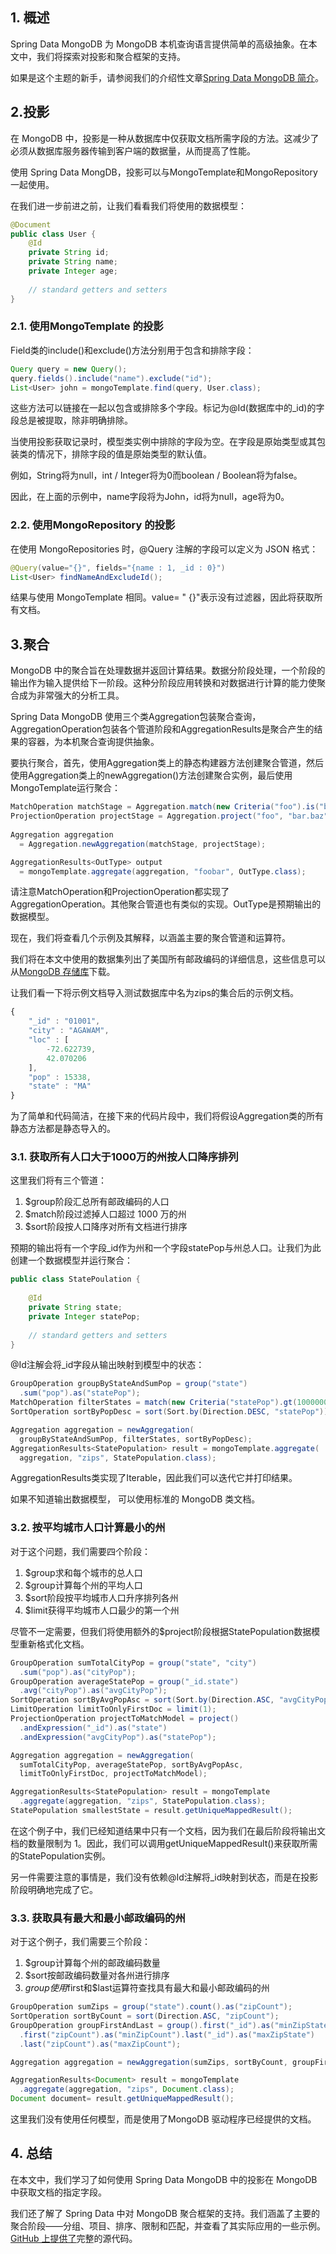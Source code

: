 ## 1. 概述

Spring Data MongoDB 为 MongoDB 本机查询语言提供简单的高级抽象。在本文中，我们将探索对投影和聚合框架的支持。

如果是这个主题的新手，请参阅我们的介绍性文章[Spring Data MongoDB 简介](https://www.baeldung.com/spring-data-mongodb-tutorial)。

## 2.投影

在 MongoDB 中，投影是一种从数据库中仅获取文档所需字段的方法。这减少了必须从数据库服务器传输到客户端的数据量，从而提高了性能。

使用 Spring Data MongDB，投影可以与MongoTemplate和MongoRepository 一起使用。

在我们进一步前进之前，让我们看看我们将使用的数据模型：

```java
@Document
public class User {
    @Id
    private String id;
    private String name;
    private Integer age;
    
    // standard getters and setters
}
```

### 2.1. 使用MongoTemplate 的投影

Field类的include()和exclude()方法分别用于包含和排除字段：

```java
Query query = new Query();
query.fields().include("name").exclude("id");
List<User> john = mongoTemplate.find(query, User.class);
```

这些方法可以链接在一起以包含或排除多个字段。标记为@Id(数据库中的_id)的字段总是被提取，除非明确排除。

当使用投影获取记录时，模型类实例中排除的字段为空。在字段是原始类型或其包装类的情况下，排除字段的值是原始类型的默认值。

例如，String将为null，int / Integer将为0而boolean / Boolean将为false。

因此，在上面的示例中，name字段将为John，id将为null，age将为0。

### 2.2. 使用MongoRepository 的投影

在使用 MongoRepositories 时，@Query 注解的字段可以定义为 JSON 格式：

```java
@Query(value="{}", fields="{name : 1, _id : 0}")
List<User> findNameAndExcludeId();
```

结果与使用 MongoTemplate 相同。value= " {}"表示没有过滤器，因此将获取所有文档。

## 3.聚合

MongoDB 中的聚合旨在处理数据并返回计算结果。数据分阶段处理，一个阶段的输出作为输入提供给下一阶段。这种分阶段应用转换和对数据进行计算的能力使聚合成为非常强大的分析工具。

Spring Data MongoDB 使用三个类Aggregation包装聚合查询，AggregationOperation包装各个管道阶段和AggregationResults是聚合产生的结果的容器，为本机聚合查询提供抽象。

要执行聚合，首先，使用Aggregation类上的静态构建器方法创建聚合管道，然后使用Aggregation类上的newAggregation()方法创建聚合实例，最后使用MongoTemplate运行聚合：

```java
MatchOperation matchStage = Aggregation.match(new Criteria("foo").is("bar"));
ProjectionOperation projectStage = Aggregation.project("foo", "bar.baz");
        
Aggregation aggregation 
  = Aggregation.newAggregation(matchStage, projectStage);

AggregationResults<OutType> output 
  = mongoTemplate.aggregate(aggregation, "foobar", OutType.class);
```

请注意MatchOperation和ProjectionOperation都实现了AggregationOperation。其他聚合管道也有类似的实现。OutType是预期输出的数据模型。

现在，我们将查看几个示例及其解释，以涵盖主要的聚合管道和运算符。

我们将在本文中使用的数据集列出了美国所有邮政编码的详细信息，这些信息可以从[MongoDB 存储库](http://media.mongodb.org/zips.json)下载。

让我们看一下将示例文档导入测试数据库中名为zips的集合后的示例文档。

```javascript
{
    "_id" : "01001",
    "city" : "AGAWAM",
    "loc" : [
        -72.622739,
        42.070206
    ],
    "pop" : 15338,
    "state" : "MA"
}
```

为了简单和代码简洁，在接下来的代码片段中，我们将假设Aggregation类的所有静态方法都是静态导入的。

### 3.1. 获取所有人口大于1000万的州按人口降序排列

这里我们将有三个管道：

1.  $group阶段汇总所有邮政编码的人口
2.  $match阶段过滤掉人口超过 1000 万的州
3.  $sort阶段按人口降序对所有文档进行排序

预期的输出将有一个字段_id作为州和一个字段statePop与州总人口。让我们为此创建一个数据模型并运行聚合：

```java
public class StatePoulation {
 
    @Id
    private String state;
    private Integer statePop;
 
    // standard getters and setters
}
```

@Id注解会将_id字段从输出映射到模型中的状态：

```java
GroupOperation groupByStateAndSumPop = group("state")
  .sum("pop").as("statePop");
MatchOperation filterStates = match(new Criteria("statePop").gt(10000000));
SortOperation sortByPopDesc = sort(Sort.by(Direction.DESC, "statePop"));

Aggregation aggregation = newAggregation(
  groupByStateAndSumPop, filterStates, sortByPopDesc);
AggregationResults<StatePopulation> result = mongoTemplate.aggregate(
  aggregation, "zips", StatePopulation.class);
```

AggregationResults类实现了Iterable，因此我们可以迭代它并打印结果。

如果不知道输出数据模型， 可以使用标准的 MongoDB 类文档。

### 3.2. 按平均城市人口计算最小的州

对于这个问题，我们需要四个阶段：

1.  $group求和每个城市的总人口
2.  $group计算每个州的平均人口
3.  $sort阶段按平均城市人口升序排列各州
4.  $limit获得平均城市人口最少的第一个州

尽管不一定需要，但我们将使用额外的$project阶段根据StatePopulation数据模型重新格式化文档。

```java
GroupOperation sumTotalCityPop = group("state", "city")
  .sum("pop").as("cityPop");
GroupOperation averageStatePop = group("_id.state")
  .avg("cityPop").as("avgCityPop");
SortOperation sortByAvgPopAsc = sort(Sort.by(Direction.ASC, "avgCityPop"));
LimitOperation limitToOnlyFirstDoc = limit(1);
ProjectionOperation projectToMatchModel = project()
  .andExpression("_id").as("state")
  .andExpression("avgCityPop").as("statePop");

Aggregation aggregation = newAggregation(
  sumTotalCityPop, averageStatePop, sortByAvgPopAsc,
  limitToOnlyFirstDoc, projectToMatchModel);

AggregationResults<StatePopulation> result = mongoTemplate
  .aggregate(aggregation, "zips", StatePopulation.class);
StatePopulation smallestState = result.getUniqueMappedResult();
```

在这个例子中，我们已经知道结果中只有一个文档，因为我们在最后阶段将输出文档的数量限制为 1。因此，我们可以调用getUniqueMappedResult()来获取所需的StatePopulation实例。

另一件需要注意的事情是，我们没有依赖@Id注解将_id映射到状态，而是在投影阶段明确地完成了它。

### 3.3. 获取具有最大和最小邮政编码的州

对于这个例子，我们需要三个阶段：

1.  $group计算每个州的邮政编码数量
2.  $sort按邮政编码数量对各州进行排序
3.  $group使用$first和$last运算符查找具有最大和最小邮政编码的州

```java
GroupOperation sumZips = group("state").count().as("zipCount");
SortOperation sortByCount = sort(Direction.ASC, "zipCount");
GroupOperation groupFirstAndLast = group().first("_id").as("minZipState")
  .first("zipCount").as("minZipCount").last("_id").as("maxZipState")
  .last("zipCount").as("maxZipCount");

Aggregation aggregation = newAggregation(sumZips, sortByCount, groupFirstAndLast);

AggregationResults<Document> result = mongoTemplate
  .aggregate(aggregation, "zips", Document.class);
Document document= result.getUniqueMappedResult();
```

这里我们没有使用任何模型，而是使用了MongoDB 驱动程序已经提供的文档。

## 4. 总结

在本文中，我们学习了如何使用 Spring Data MongoDB 中的投影在 MongoDB 中获取文档的指定字段。

我们还了解了 Spring Data 中对 MongoDB 聚合框架的支持。我们涵盖了主要的聚合阶段——分组、项目、排序、限制和匹配，并查看了其实际应用的一些示例。[GitHub 上提供了](https://github.com/eugenp/tutorials/tree/master/persistence-modules/spring-data-mongodb)完整的源代码。